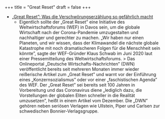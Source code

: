 +++
title = "Great Reset"
draft = false
+++

-   [„Great Reset”: Was die Verschwörungserzählung so gefährlich macht](https://www.rnd.de/politik/great-reset-was-die-verschworungserzahlung-so-gefahrlich-macht-VQ44NE735VF7DPGUPGS7JIOIDY.html?outputType=amp)
    -   Eigentlich sollte der „Great Reset” eine Initiative des Weltwirtschaftsforums (WEF) in Davos sein, um die globale Wirtschaft nach der Corona-Pandemie umzugestalten und nachhaltiger und gerechter zu machen. „Wir haben nur einen Planeten, und wir wissen, dass der Klimawandel die nächste globale Katastrophe mit noch dramatischeren Folgen für die Menschheit sein könnte”, sagte der WEF-Gründer Klaus Schwab im Juni 2020 laut einer Pressemitteilung des Weltwirtschaftsforums. &gt; Das Onlineportal „Deutsche Wirtschafts-Nachrichten” (DWN) veröffentlicht bereits seit mehreren Monaten immer wieder reißerische Artikel zum „Great Reset” und warnt vor der Einführung eines „Konzernsozialismus” oder vor einer „faschistischen Agenda” des WEF. Der „Great Reset” sei bereits seit 100 Jahren in Vorbereitung und das Coronavirus diene „lediglich dazu, die Vorstellungen der globalen Eliten schneller in die Realität umzusetzen”, heißt in einem Artikel vom Dezember. Die „DWN” gehören neben seriösen Verlagen wie Ullstein, Piper und Carlsen zur schwedischen Bonnier-Verlagsgruppe.
